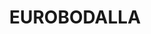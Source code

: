 ---
lastmod: '2025-04-06T06:05:20+00:00'
latitude: -36.127663
layout: suburb
longitude: 149.792292
postcode: '2545'
state: NSW
title: EUROBODALLA
url: /nsw/eurobodalla/
---
